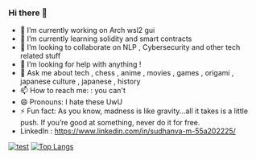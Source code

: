### Hi there 👋

<!--
**sud0x00/sud0x00** is a ✨ _special_ ✨ repository because its `README.md` (this file) appears on your GitHub profile.

Here are some ideas to get you started:
-->
- 🔭 I’m currently working on Arch wsl2 gui
- 🌱 I’m currently learning solidity and smart contracts
- 👯 I’m looking to collaborate on NLP , Cybersecurity and other tech related stuff
- 🤔 I’m looking for help with anything !
- 💬 Ask me about tech , chess , anime , movies , games , origami , japanese culture , japanese , history
- 📫 How to reach me: : you can't 
- 😄 Pronouns: I hate these UwU
- ⚡ Fun fact: As you know, madness is like gravity...all it takes is a little push. If you’re good at something, never do it for free.
- LinkedIn : https://www.linkedin.com/in/sudhanva-m-55a202225/




[![test](https://github-readme-stats.vercel.app/api?username=sud0x00)](https://github.com/anuraghazra/github-readme-stats)
[![Top Langs](https://github-readme-stats.vercel.app/api/top-langs/?username=sud0x00)](https://github.com/anuraghazra/github-readme-stats)
